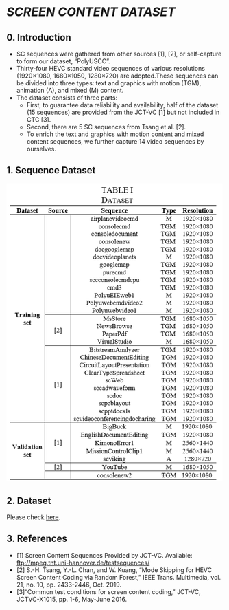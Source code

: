 # *SCREEN CONTENT DATASET* 

## 0. Introduction

- SC sequences were gathered from other sources [1], [2], or self-capture to form our dataset, “PolyUSCC”.
- Thirty-four HEVC standard video sequences of various resolutions (1920×1080, 1680×1050, 1280×720) are adopted.These sequences can be divided into three types: text and graphics with motion (TGM), animation (A), and mixed (M) content.
- The dataset consists of three parts:
  - First, to guarantee data reliability and availability, half of the dataset (15 sequences) are provided from the JCT-VC [1] but not included in CTC [3].
  - Second, there are 5 SC sequences from Tsang et al. [2].
  - To enrich the text and graphics with motion content and mixed content sequences, we further capture 14 video sequences by ourselves. 
 
 ## 1. Sequence Dataset
 ![result](https://raw.githubusercontent.com/HUANGZiyin1/PolyuSCC/main/Sequence.png)
 

 ## 2. Dataset

Please check [here](https://connectpolyu-my.sharepoint.com/:u:/g/personal/20034807r_connect_polyu_hk/Ee-1DvjqK8JFrLSvMzn_KrQBxEilG0PibDiwCs4Kp9ixOA?e=6e80gT).

 ## 3. References
 
- [1] Screen Content Sequences Provided by JCT-VC. Available: ftp://mpeg.tnt.uni-hannover.de/testsequences/
- [2]	S.-H. Tsang, Y.-L. Chan, and W. Kuang, “Mode Skipping for HEVC Screen Content Coding via Random Forest,” IEEE Trans. Multimedia, vol. 21, no. 10, pp. 2433-2446, Oct. 2019.
- [3]“Common test conditions for screen content coding,” JCT-VC, JCTVC-X1015, pp. 1-6, May-June 2016.






